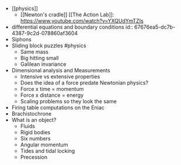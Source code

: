 - [[physics]]
	- [[Newton's cradle]] [[The Action Lab]]: https://www.youtube.com/watch?v=YXQUdYmTZIs
- differential equations and boundary conditions
  id:: 67676ea5-dc7b-4387-9c2d-078860af3604
- Siphons
- Sliding block puzzles #physics
	- Same mass
	- Big hitting small
	- Galilean invariance
- Dimensional analysis and Measurements
	- Intensive vs extensive properties
	- Does the idea of a force predate Newtonian physics?
	- Force x time = momentum
	- Force x distance = energy
	- Scaling problems so they look the same
- Firing table computations on the Eniac
- Brachistochrone
- What is an object?
	- Fluids
	- Rigid bodies
	- Six numbers
	- Angular momentum
	- Tides and tidal locking
	- Precession